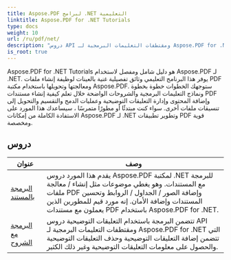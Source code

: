 ```yaml
---
title: Aspose.PDF لبرامج .NET التعليمية
linktitle: Aspose.PDF for .NET Tutorials
type: docs
weight: 10
url: /ru/pdf/net/
description: "دروس API ومقتطفات التعليمات البرمجية لـ Aspose.PDF for .NET التي تتضمن إنشاء وتحرير وتحويل وطباعة والعديد من الميزات الأخرى لاستخدام معالجة مستندات PDF"
is_root: true
---
```


Aspose.PDF for .NET Tutorials هو دليل شامل ومفصل لاستخدام Aspose.PDF لـ .NET. يوفر هذا البرنامج التعليمي وثائق تفصيلية غنية بالعينات لوظيفة إنشاء ملفات PDF ومعالجتها وتحويلها باستخدام مكتبة Aspose.PDF. ستوجهك الخطوات خطوة بخطوة ونماذج التعليمات البرمجية والشروحات الواضحة خلال تعلم كيفية إنشاء مستندات PDF وإضافة المحتوى وإدارة التعليقات التوضيحية وعمليات الدمج والتقسيم والتحويل إلى تنسيقات ملفات أخرى. سواء كنت مبتدئًا أو مطورًا متمرسًا ، سيساعدك هذا المورد على الاستفادة الكاملة من إمكانات Aspose.PDF لـ .NET وتطوير تطبيقات PDF قوية ومخصصة.

## دروس
| عنوان | وصف |
| --- | --- | 
| [البرمجة بالمستند](./programming-with-document/) | يقدم هذا المورد دروس Aspose.PDF لمكتبة .NET للبرمجة مع المستندات. وهو يغطي موضوعات مثل إنشاء / معالجة ملفات PDF وإضافة الصور / الجداول / الروابط وتحسين المستندات وإضافة الأمان. إنه مورد قيم للمطورين الذين يعملون مع مستندات PDF باستخدام Aspose.PDF for .NET. |
| [البرمجة مع الشروح](./annotations/) | تتضمن البرمجة باستخدام التعليقات التوضيحية دروس API ومقتطفات التعليمات البرمجية لـ Aspose.PDF for .NET التي تتضمن إضافة التعليقات التوضيحية وحذف التعليقات التوضيحية والحصول على معلومات التعليقات التوضيحية وغير ذلك الكثير. |  